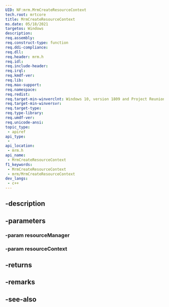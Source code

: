 ```yaml
---
UID: NF:mrm.MrmCreateResourceContext
tech.root: mrtcore 
title: MrmCreateResourceContext
ms.date: 05/18/2021 
targetos: Windows
description: 
req.assembly: 
req.construct-type: function
req.ddi-compliance: 
req.dll: 
req.header: mrm.h
req.idl: 
req.include-header: 
req.irql: 
req.kmdf-ver: 
req.lib: 
req.max-support: 
req.namespace: 
req.redist: 
req.target-min-winverclnt: Windows 10, version 1809 and Project Reunion 0.5 (and later) 
req.target-min-winversvr: 
req.target-type: 
req.type-library: 
req.umdf-ver: 
req.unicode-ansi: 
topic_type:
 - apiref
api_type:
 - 
api_location:
 - mrm.h
api_name:
 - MrmCreateResourceContext
f1_keywords:
 - MrmCreateResourceContext
 - mrm/MrmCreateResourceContext
dev_langs:
 - c++
---
```


## -description

## -parameters

### -param resourceManager

### -param resourceContext

## -returns

## -remarks

## -see-also

